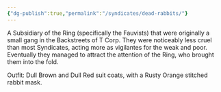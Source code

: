 ```yaml
---
{"dg-publish":true,"permalink":"/syndicates/dead-rabbits/"}
---
```


A Subsidiary of the Ring (specifically the Fauvists) that were originally a small gang in the Backstreets of T Corp. They were noticeably less cruel than most Syndicates, acting more as vigilantes for the weak and poor. Eventually they managed to attract the attention of the Ring, who brought them into the fold.

Outfit: Dull Brown and Dull Red suit coats, with a Rusty Orange stitched rabbit mask.
